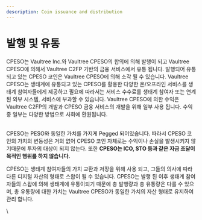```yaml
---
description: Coin issuance and distribution
---
```


# 발행 및 유통

CPESO는 Vaultree Inc.와 Vaultree CPESO의 합의에 의해 발행이 되고 Vaultree CPESO에 의해서 Vaultree C2FP 기반의 금융 서비스에서 유통 됩니다. 발행되어 유통되고 있는 CPESO 코인은 Vaultree CPESO에 의해 소각 될 수 있습니다. Vaultree CPESO는 생태계에 유통되고 있는 CPESO를 활용한 다양한 온/오프라인 서비스를 생태계 참여자들에게 제공하고 필요에 따라서는 서비스 수수료를 생태계 참여자 또는 연계된 외부 시스템, 서비스에 부과할 수 있습니다. Vaultree CPESO에 의한 수익은 Vaultree C2FP의 개발과 CPESO 금융 서비스의 개발을 위해 일부 사용 됩니다. 수익 중 일부는 다양한 방법으로 사회에 환원됩니다.

\
CPESO는 PESO와 동일한 가치를 가지게 Pegged 되어있습니다. 따라서 CPESO 코인의 가치의 변동성은 거의 없어 CPESO 코인 자체로는 수익이나 손실을 발생시키지 않기때문에 투자의 대상이 되지 않는다. 또한 **CPESO는 ICO, STO 등과 같은 자금 조달이 목적인 행위를 하지 않습니다.**&#x20;



CPESO는 생태계 참여자들의 가치 교환과 저장을 위해 사용 되고, 그들의 의사에 따라 다른 디지털 자산의 형태로 스왑이 될 수 있습니다. CPESO는 발행 된 이후 생태계 참여자들의 스왑에 의해 생태계에 유통이되기 때문에 총 발행량과 총 유통량은 다를 수 있으며, 총 유통량에 대한 가치는 Vaultree CPESO가 동일한 가치의 자산 형태로 유지하여 관리 합니다.

\
